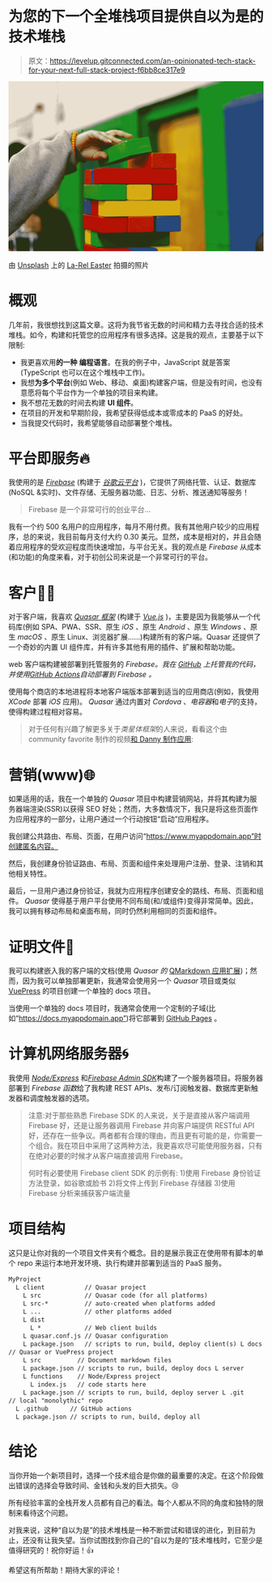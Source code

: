 # 为您的下一个全堆栈项目提供自以为是的技术堆栈

> 原文：<https://levelup.gitconnected.com/an-opinionated-tech-stack-for-your-next-full-stack-project-f6bb8ce317e9>

![](img/7dc150de84cedb35d8c91267a427a5eb.png)

由 [Unsplash](https://unsplash.com?utm_source=medium&utm_medium=referral) 上的 [La-Rel Easter](https://unsplash.com/@lastnameeaster?utm_source=medium&utm_medium=referral) 拍摄的照片

# 概观

几年前，我很想找到这篇文章。这将为我节省无数的时间和精力去寻找合适的技术堆栈。如今，构建和托管您的应用程序有很多选择。这是我的观点，主要基于以下限制:

*   我更喜欢用**的一种** **编程语言**。在我的例子中，JavaScript 就是答案(TypeScript 也可以在这个堆栈中工作)。
*   我想**为多个平台**(例如 Web、移动、桌面)构建客户端，但是没有时间，也没有意愿将每个平台作为一个单独的项目来构建。
*   我不想花无数的时间去构建 **UI 组件**。
*   在项目的开发和早期阶段，我希望获得低成本或零成本的 PaaS 的好处。
*   当我提交代码时，我希望能够自动部署整个堆栈。

# 平台即服务🔥

我使用的是 [*Firebase*](https://firebase.google.com/) (构建于 [*谷歌云平台*](https://cloud.google.com) )，它提供了网络托管、认证、数据库(NoSQL &实时)、文件存储、无服务器功能、日志、分析、推送通知等服务！

> Firebase 是一个非常可行的创业平台…

我有一个约 500 名用户的应用程序，每月不用付费。我有其他用户较少的应用程序，总的来说，我目前每月支付大约 0.30 美元。显然，成本是相对的，并且会随着应用程序的受欢迎程度而快速增加，与平台无关。我的观点是 *Firebase* 从成本(和功能)的角度来看，对于初创公司来说是一个非常可行的平台。

# 客户👩‍💼

对于客户端，我喜欢 [*Quasar 框架*](https://quasar.dev) (构建于 [*Vue.js*](https://vuejs.org/) )，主要是因为我能够从一个代码库(例如 SPA、PWA、SSR、原生 *iOS* 、原生 *Android* 、原生 *Windows* 、原生 *macOS* 、原生 Linux、浏览器扩展……)构建所有的客户端。Quasar 还提供了一个奇妙的内置 UI 组件库，并有许多其他有用的插件、扩展和帮助功能。

web 客户端构建被部署到托管服务的 *Firebase。我在 [*GitHub*](https://github.com) 上托管我的代码，并使用[*GitHub Actions*](https://github.com/features/actions)自动部署到 *Firebase* 。*

使用每个商店的本地进程将本地客户端版本部署到适当的应用商店(例如，我使用 *XCode* 部署 *iOS* 应用)。 *Quasar* 通过内置对 *Cordova* 、*电容器*和*电子*的支持，使得构建过程相对容易。

> 对于任何有兴趣了解更多关于*类星体框架*的人来说，看看这个由 community favorite 制作的视频[和 Danny 制作应用](https://www.youtube.com/channel/UC6eR_ndNgaTeE5t2Ud4ZiHw):

# 营销(www)🌐

如果适用的话，我在一个单独的 *Quasar* 项目中构建营销网站，并将其构建为服务器端渲染(SSR)以获得 SEO 好处；然而，大多数情况下，我只是将这些页面作为应用程序的一部分，让用户通过一个行动按钮“启动”应用程序。

我创建公共路由、布局、页面，在用户访问“https://www.myappdomain.app”时创建匿名内容。

然后，我创建身份验证路由、布局、页面和组件来处理用户注册、登录、注销和其他相关特性。

最后，一旦用户通过身份验证，我就为应用程序创建安全的路线、布局、页面和组件。 *Quasar* 使得基于用户平台使用不同布局(和/或组件)变得非常简单。因此，我可以拥有移动布局和桌面布局，同时仍然利用相同的页面和组件。

# 证明文件📖

我可以构建嵌入我的客户端的文档(使用 *Quasar 的* [QMarkdown 应用扩展](https://quasar.dev/app-extensions/discover))；然而，因为我可以单独部署更新，我通常会使用另一个 *Quasar* 项目或类似 [VuePress](https://vuepress.vuejs.org/) 的项目创建一个单独的 docs 项目。

当使用一个单独的 docs 项目时，我通常会使用一个定制的子域(比如“https://docs.myappdomain.app”)将它部署到 [GitHub Pages](https://pages.github.com/) 。

# 计算机网络服务器🌀

我使用 [*Node/Express*](https://expressjs.com/) 和[*Firebase Admin SDK*](https://firebase.google.com/docs/admin/setup)构建了一个服务器项目。将服务器部署到 *Firebase 函数*给了我构建 REST APIs、发布/订阅触发器、数据库更新触发器和调度触发器的选项。

> 注意:对于那些熟悉 Firebase SDK 的人来说，关于是直接从客户端调用 Firebase 好，还是让服务器调用 Firebase 并向客户端提供 RESTful API 好，还存在一些争议。两者都有合理的理由，而且更有可能的是，你需要一个组合。我在项目中采用了这两种方法，我更喜欢尽可能使用服务器，只有在绝对必要的时候才从客户端直接调用 Firebase。
> 
> 何时有必要使用 Firebase client SDK 的示例有:
> 1)使用 Firebase 身份验证方法登录，如谷歌或脸书
> 2)将文件上传到 Firebase 存储器
> 3)使用 Firebase 分析来捕获客户端流量

# 项目结构

这只是让你对我的一个项目文件夹有个概念。目的是展示我正在使用带有脚本的单个 repo 来运行本地开发环境、执行构建并部署到适当的 PaaS 服务。

```
MyProject
  L client           // Quasar project
    L src            // Quasar code (for all platforms)
    L src-*          // auto-created when platforms added
    L ...            // other platforms added
    L dist
      L *            // Web client builds
    L quasar.conf.js // Quasar configuration
    L package.json   // scripts to run, build, deploy client(s) L docs           // Quasar or VuePress project
    L src          // Document markdown files
    L package.json // scripts to run, build, deploy docs L server
    L functions    // Node/Express project
      L index.js   // code starts here
    L package.json // scripts to run, build, deploy server L .git         // local "monolythic" repo
  L .github      // GitHub actions
  L package.json // scripts to run, build, deploy all
```

# 结论

当你开始一个新项目时，选择一个技术组合是你做的最重要的决定。在这个阶段做出错误的选择会导致时间、金钱和头发的巨大损失。😢

所有经验丰富的全栈开发人员都有自己的看法。每个人都从不同的角度和独特的限制来看待这个问题。

对我来说，这种“自以为是”的技术堆栈是一种不断尝试和错误的进化，到目前为止，还没有让我失望。当你试图找到你自己的“自以为是的”技术堆栈时，它至少是值得研究的！祝你好运！👍

希望这有所帮助！期待大家的评论！